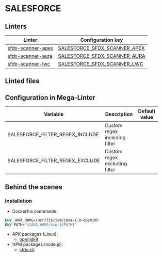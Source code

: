 <!-- markdownlint-disable MD003 MD020 MD033 MD041 -->
<!-- Generated by .automation/build.py, please do not update manually -->
<!-- Instead, update descriptor file at https://github.com/nvuillam/mega-linter/tree/master/megalinter/descriptors/salesforce.yml -->
# SALESFORCE

## Linters

| Linter                                               | Configuration key                                               |
|------------------------------------------------------|-----------------------------------------------------------------|
| [sfdx-scanner-apex](salesforce_sfdx_scanner_apex.md) | [SALESFORCE_SFDX_SCANNER_APEX](salesforce_sfdx_scanner_apex.md) |
| [sfdx-scanner-aura](salesforce_sfdx_scanner_aura.md) | [SALESFORCE_SFDX_SCANNER_AURA](salesforce_sfdx_scanner_aura.md) |
| [sfdx-scanner-lwc](salesforce_sfdx_scanner_lwc.md)   | [SALESFORCE_SFDX_SCANNER_LWC](salesforce_sfdx_scanner_lwc.md)   |

## Linted files

## Configuration in Mega-Linter

| Variable                        | Description                   | Default value |
|---------------------------------|-------------------------------|---------------|
| SALESFORCE_FILTER_REGEX_INCLUDE | Custom regex including filter |               |
| SALESFORCE_FILTER_REGEX_EXCLUDE | Custom regex excluding filter |               |


## Behind the scenes

### Installation

- Dockerfile commands :
```dockerfile
ENV JAVA_HOME=/usr/lib/jvm/java-1.8-openjdk
ENV PATH="$JAVA_HOME/bin:${PATH}"
```

- APK packages (Linux):
  - [openjdk8](https://pkgs.alpinelinux.org/packages?branch=edge&name=openjdk8)
- NPM packages (node.js):
  - [sfdx-cli](https://www.npmjs.com/package/sfdx-cli)
